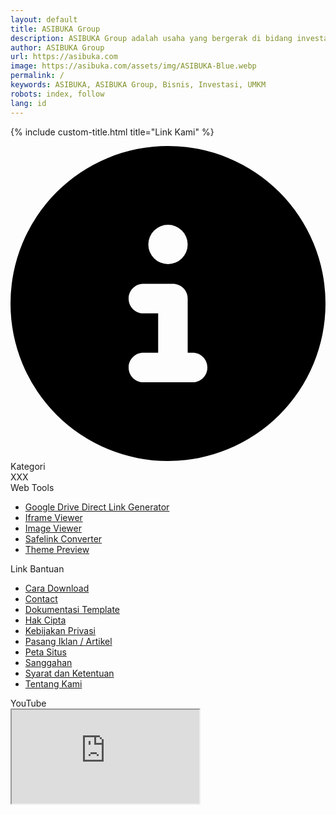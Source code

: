 ```yaml
---
layout: default
title: ASIBUKA Group
description: ASIBUKA Group adalah usaha yang bergerak di bidang investasi di bidang UMKM baik offline maupun online, berbasis teknologi ataupun konvensional.
author: ASIBUKA Group
url: https://asibuka.com
image: https://asibuka.com/assets/img/ASIBUKA-Blue.webp
permalink: /
keywords: ASIBUKA, ASIBUKA Group, Bisnis, Investasi, UMKM
robots: index, follow
lang: id
---
```

{% include custom-title.html title="Link Kami" %}
<aside aria-label="Widget Link Footer Sponsor" class="four-columns-wrapper our-link hide-on-print" id="our-link" itemscope="itemscope" itemtype="https://schema.org/WPSideBar">
<meta content="#our-link" itemprop="cssSelector">
<div class="four-columns-widget">
<div class="widget Label" id="Label1">
<div class="widget-title"><svg xmlns="http://www.w3.org/2000/svg" viewBox="0 0 512 512"><path d="M256 512A256 256 0 1 0 256 0a256 256 0 1 0 0 512zM216 336l24 0 0-64-24 0c-13.3 0-24-10.7-24-24s10.7-24 24-24l48 0c13.3 0 24 10.7 24 24l0 88 8 0c13.3 0 24 10.7 24 24s-10.7 24-24 24l-80 0c-13.3 0-24-10.7-24-24s10.7-24 24-24zm40-208a32 32 0 1 1 0 64 32 32 0 1 1 0-64z"/></svg> Kategori</div>
<div class="widget-content list-label-widget-content" itemscope="itemscope" itemtype="https://schema.org/ListItem">
XXX
</div></div></div>
<div class="four-columns-widget section" id="our-link-widget-2"><div class="widget LinkList" data-version="2" id="LinkList2"><div class="widget-title">Web Tools</div><div class="widget-content"><ul aria-label="Web Tools" itemscope="itemscope" itemtype="https://schema.org/ListItem"><li><a href="/p/google-drive-direct-link-generator.html" itemprop="url" rel="nofollow noopener noreferrer" target="_blank" title="Google Drive Direct Link Generator"><span itemprop="name alternateName">Google Drive Direct Link Generator</span></a></li><li><a href="/p/iframe-viewer.html" itemprop="url" rel="nofollow noopener noreferrer" target="_blank" title="Iframe Viewer"><span itemprop="name alternateName">Iframe Viewer</span></a></li><li><a href="/p/image-viewer.html" itemprop="url" rel="nofollow noopener noreferrer" target="_blank" title="Image Viewer"><span itemprop="name alternateName">Image Viewer</span></a></li><li><a href="/p/safelink.html" itemprop="url" rel="nofollow noopener noreferrer" target="_blank" title="Safelink Converter"><span itemprop="name alternateName">Safelink Converter</span></a></li><li><a href="/p/preview.html" itemprop="url" rel="nofollow noopener noreferrer" target="_blank" title="Theme Preview"><span itemprop="name alternateName">Theme Preview</span></a></li></ul></div></div></div><div class="four-columns-widget section" id="our-link-widget-3"><div class="widget LinkList" data-version="2" id="LinkList3"><div class="widget-title">Link Bantuan</div><div class="widget-content"><ul aria-label="Link Bantuan" itemscope="itemscope" itemtype="https://schema.org/ListItem"><li><a href="/p/how-to-download.html" itemprop="url" rel="nofollow noopener noreferrer" target="_blank" title="Cara Download"><span itemprop="name alternateName">Cara Download</span></a></li><li><a href="/p/contact.html" itemprop="url" rel="nofollow noopener noreferrer" target="_blank" title="Contact"><span itemprop="name alternateName">Contact</span></a></li><li><a href="/p/template-documentation.html" itemprop="url" rel="nofollow noopener noreferrer" target="_blank" title="Dokumentasi Template"><span itemprop="name alternateName">Dokumentasi Template</span></a></li><li><a href="/p/dmca.html" itemprop="url" rel="nofollow noopener noreferrer" target="_blank" title="Hak Cipta"><span itemprop="name alternateName">Hak Cipta</span></a></li><li><a href="/p/privacy-policy.html" itemprop="url" rel="nofollow noopener noreferrer" target="_blank" title="Kebijakan Privasi"><span itemprop="name alternateName">Kebijakan Privasi</span></a></li><li><a href="/p/blog-placement.html" itemprop="url" rel="nofollow noopener noreferrer" target="_blank" title="Pasang Iklan / Artikel"><span itemprop="name alternateName">Pasang Iklan / Artikel</span></a></li><li><a href="/p/sitemap.html" itemprop="url" rel="nofollow noopener noreferrer" target="_blank" title="Peta Situs"><span itemprop="name alternateName">Peta Situs</span></a></li><li><a href="/p/disclaimer.html" itemprop="url" rel="nofollow noopener noreferrer" target="_blank" title="Sanggahan"><span itemprop="name alternateName">Sanggahan</span></a></li><li><a href="/p/terms-and-conditions" itemprop="url" rel="nofollow noopener noreferrer" target="_blank" title="Syarat dan Ketentuan"><span itemprop="name alternateName">Syarat dan Ketentuan</span></a></li><li><a href="/p/tentang-kami.html" itemprop="url" rel="nofollow noopener noreferrer" target="_blank" title="Tentang Kami"><span itemprop="name alternateName">Tentang Kami</span></a></li></ul></div></div></div><div class="four-columns-widget section" id="our-link-widget-4"><div class="widget HTML" data-version="2" id="HTML10"><div class="widget-title">YouTube</div><div class="widget-content"><div class="media-container landscape"><iframe class="media lazy loaded" data-src="https://www.youtube.com/embed/iEApBoa6IK4" src="https://www.youtube.com/embed/iEApBoa6IK4" title="YouTube"></iframe></div><amp-youtube data-videoid="iEApBoa6IK4" height="9" layout="responsive" width="16"></amp-youtube></div></div></div>
</aside>